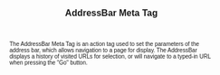 ﻿---
title: AddressBar Meta Tag
productversion: '1.4'
product: Enterprise Browser
layout: guide.html
subhead: PocketBrowser 3.x APIs
---

The AddressBar Meta Tag is an action tag used to set the parameters of the address bar, which allows navigation to a page for display. The AddressBar displays a history of visited URLs for selection, or will navigate to a typed-in URL when pressing the "Go" button.

<html>
  <head>
    <META http-equiv="Content-Type" content="text/html; charset=utf-8">
    <style>
					body
					{
					font-family:verdana,arial,helvetica;
					font-size:x-small;
					margin:20;
					}
					h1
					{
					font-family:verdana,arial,helvetica;
					font-size:medium;
					font-weight:bold;
					}
					th
					{
					font-family:verdana,arial,helvetica;
					font-size:x-small;
					font-weight:bold;
					text-align:left;
					background-color:#CCCCCC;
					}
					td
					{
					font-family:verdana,arial,helvetica;
					font-size:x-small;
					text-align:left;
					}
					.clsRef
					{
					font-family:verdana,arial,helvetica;
					font-size:small;
					color:#003399;
					font-weight:bold;
					text-align:left;
					}
					.clsSyntax
					{
					font-family:courier;
					font-size:x-small;
					text-align:left;
					background-color:#ffffff;
					}
					.clsSyntaxHeadings
					{
					font-family:verdana,arial,helvetica;
					font-size:x-small;
					font-weight:bold;
					text-align:left;
					color:#000066;
					background-color:#efeff7;
					border-bottom: #c8cdde 1px solid;
					}
					.clsSyntaxCells
					{
					font-family:verdana,arial,helvetica;
					font-size:x-small;
					text-align:left;
					background-color:#f7f7ff;
					border-bottom: #d5d5d3 1px solid;
					}
				</style>
    <title>AddressBar</title><script type="text/javascript" language="Javascript">
					
					function ToggleSpan(SpanId, ImgID)
					{
						var path = '../Resources/'
					//Toggle the span view on or off
					var Rollup = document.all.item(SpanId);
					var RollupImg = document.all.item(ImgID);
					var ToggleExpand = path + 'ToggleExpand.gif';
					var ToggleCollapse = path + 'ToggleCollapse.gif';
					Rollup.style.display = (Rollup.style.display=='none' ? 'block' : 'none');
					RollupImg.src = (Rollup.style.display=='none' ? ToggleExpand : ToggleCollapse);
					}

					function CopyTemplate(sControl)
					{
					//Copy the template values held in the appropriate textarea to clipboard
					if (window.clipboardData)
					{
					window.clipboardData.setData("Text", document.all.item(sControl).value);
					}
					return false;
					}
					
				</script></head>
  <body topmargin="0" leftmargin="0" marginheight="0" marginwidth="0" bgcolor="#ffffff" text="#000000">
    <table width="100%">
      <tr>
        <td valign="middle" width="95%">
          <h1>AddressBar META Tag</h1>
        </td>
        <td width="5%"><img valign="middle" id="imgSymbolLogo" alt="Symbol Inc" src="../Resources/Logo.gif"></td>
      </tr>
    </table>
    <hr size="1">
    <p>
					The 
					<b>AddressBar</b> META Tag is an action tag used to set the parameters of the address bar. The address bar is similar to the address bar provided by Internet Explorer and stores a history of visited URLs.  Press the 'Go' button or enter key to navigate to the typed URI.
		</p>
    <p class="clsRef"><nobr><span class="ToggleView" onclick="ToggleSpan('SyntaxSpan', 'imgSyntaxToggle')"><img align="absmiddle" id="imgSyntaxToggle" alt="Syntax Toggle" onmouseover="this.style.cursor='hand'" src="../Resources/ToggleCollapse.gif&#xA;						">
					Syntax
				</span></nobr></p>
    <div id="SyntaxSpan" style="display:block">
      <blockquote>
        <table class="clsSyntax" cellspacing="1" cellpadding="3" width="95%">
          <tr>
            <th class="clsSyntaxHeadings">AddressBar (META Tag) Syntax
						</th>
          </tr>
          <tr>
            <td class="clsSyntaxCells">
              <p>&lt;META HTTP-Equiv="AddressBar" content="[parameter]"&gt;</p>
            </td>
          </tr>
        </table>
      </blockquote><br></div>
    <p class="clsRef"><span class="ToggleView" onclick="ToggleSpan('ParametersWSpan', 'imgParametersWToggle')"><img align="absmiddle" id="imgParametersWToggle" alt="ParametersW Toggle" onmouseover="this.style.cursor='hand'" src="../Resources/ToggleCollapse.gif&#xA;					"></span>
			Parameters
		</p>
    <div id="ParametersWSpan" style="display:block">
      <blockquote>
				Items listed in this section indicate parameters, or attributes which can be set.
				<BR><BR><table class="clsSyntax" cellspacing="1" cellpadding="3" width="95%">
          <col width="20%">
          <col width="20%">
          <col width="38%">
          <col width="22%">
          <tr>
            <th class="clsSyntaxHeadings">Name</th>
            <th class="clsSyntaxHeadings">Possible Values</th>
            <th class="clsSyntaxHeadings">Description</th>
            <th class="clsSyntaxHeadings">
              <table cellspacing="0" cellpadding="0">
                <tr>
                  <td width="85%" class="clsSyntaxHeadings" style="border-bottom-style: none;">Default Value</td>
                </tr>
              </table>
            </th>
          </tr>
          <tr>
            <td valign="top" class="clsSyntaxCells"><b>Left:[Value]
													</b></td>
            <td valign="top" class="clsSyntaxCells">Positive number, representing pixels</td>
            <td valign="top" class="clsSyntaxCells">Sets the X position of the address bar.</td>
            <td valign="top" class="clsSyntaxCells">0</td>
          </tr>
          <tr>
            <td valign="top" class="clsSyntaxCells"><b>Top:[Value]
													</b></td>
            <td valign="top" class="clsSyntaxCells">Positive number, representing pixels</td>
            <td valign="top" class="clsSyntaxCells">Sets the Y position of the address bar.</td>
            <td valign="top" class="clsSyntaxCells">0</td>
          </tr>
          <tr>
            <td valign="top" class="clsSyntaxCells"><b>Width:[Value]
													</b></td>
            <td valign="top" class="clsSyntaxCells">Positive number, representing pixels</td>
            <td valign="top" class="clsSyntaxCells">Sets the width of the address bar.</td>
            <td valign="top" class="clsSyntaxCells">Most of the screen width</td>
          </tr>
          <tr>
            <td valign="top" class="clsSyntaxCells"><b>Visibility:[Value]
													</b></td>
            <td valign="top" class="clsSyntaxCells">Visible, Hidden</td>
            <td valign="top" class="clsSyntaxCells">Sets the visibility of the address bar</td>
            <td valign="top" class="clsSyntaxCells">Hidden</td>
          </tr>
        </table>
        <table cellspacing="1" cellpadding="3" width="95%">
          <col width="78%">
          <col width="8%">
          <col width="1%">
          <col width="5%">
          <col width="1%">
          <col width="5%">
          <col width="2%">
          <tr align="right">
            <td></td>
            <td valign="bottom" style="border-bottom-style: none;font-weight:normal;font-size:xx-small;"><nobr><b>Copy parameters template to clipboard:</b></nobr></td>
            <td></td>
            <td valign="bottom" style="border-bottom-style: none;font-weight:normal;font-size:xx-small;"><nobr><img id="imgCopyDefaultsW" alt="Copy META Tag template to clipboard" onclick="CopyTemplate('txtMETATemplateW')" onmouseover="this.style.cursor='hand'" src="../Resources/CopyDefaults.gif">
									META Tags
								</nobr></td>
            <td></td>
            <td valign="middle" style="border-bottom-style: none;font-weight:normal;font-size:xx-small;"><nobr><img id="imgCopyDefaultsW" alt="Copy Javascript template to clipboard" onclick="CopyTemplate('txtJavascriptTemplateW')" onmouseover="this.style.cursor='hand'" src="../Resources/CopyDefaults.gif">
									Javascript
								</nobr></td>
            <td></td>
          </tr>
        </table>
        <div style="display:none"><textarea id="txtMETATemplateW">&lt;!-- 
The AddressBar META Tag is an action tag used to set the parameters of the address bar. The address bar is similar to the address bar provided by Internet Explorer and stores a history of visited URLs. Press the 'Go' button or enter key to navigate to the typed URI.
--&gt;

&lt;!-- &lt;META HTTP-Equiv="AddressBar" Content="Left:[Value]"&gt; --&gt;      &lt;!-- Sets the X position of the address bar. --&gt;
&lt;!-- &lt;META HTTP-Equiv="AddressBar" Content="Top:[Value]"&gt; --&gt;      &lt;!-- Sets the Y position of the address bar. --&gt;
&lt;!-- &lt;META HTTP-Equiv="AddressBar" Content="Width:[Value]"&gt; --&gt;      &lt;!-- Sets the width of the address bar. --&gt;
&lt;!-- &lt;META HTTP-Equiv="AddressBar" Content="Visibility:[Value]"&gt; --&gt;      &lt;!-- Sets the visibility of the address bar --&gt;</textarea></div>
        <div style="display:none"><textarea id="txtJavascriptTemplateW">&lt;script&gt;
   /*
   The AddressBar META Tag is an action tag used to set the parameters of the address bar. The address bar is similar to the address bar provided by Internet Explorer and stores a history of visited URLs. Press the 'Go' button or enter key to navigate to the typed URI.
   */

   function doAddressBarInit()
   {
      var objGeneric = new ActiveXObject("PocketBrowser.Generic");

      //objGeneric.InvokeMETAFunction('AddressBar', 'Left:[Value]');      /* Sets the X position of the address bar. */
      //objGeneric.InvokeMETAFunction('AddressBar', 'Top:[Value]');      /* Sets the Y position of the address bar. */
      //objGeneric.InvokeMETAFunction('AddressBar', 'Width:[Value]');      /* Sets the width of the address bar. */
      //objGeneric.InvokeMETAFunction('AddressBar', 'Visibility:[Value]');      /* Sets the visibility of the address bar */

   }
&lt;/script&gt;</textarea></div>
      </blockquote><br></div>
    <p class="clsRef"><span class="ToggleView" onclick="ToggleSpan('ExamplesSpan', 'imgExamplesToggle')"><img align="absmiddle" id="imgExamplesToggle" alt="Examples Toggle" onmouseover="this.style.cursor='hand'" src="../Resources/ToggleCollapse.gif"></span>
			Examples
		</p>
    <div id="ExamplesSpan" style="display:block">
      <blockquote>
        <p>The following example shows the address bar, sets the left and top coordinates to 50, and the width to 100.</p>
        <table class="clsSyntax" cellspacing="1" cellpadding="3" width="95%">
          <tr>
            <td>
              <pre class="clsSyntaxCells">
&lt;META HTTP-Equiv="AddressBar" Content="visibility:visible"&gt;
&lt;META HTTP-Equiv="AddressBar" Content="left:50"&gt;
&lt;META HTTP-Equiv="AddressBar" Content="top:50"&gt;
&lt;META HTTP-Equiv="AddressBar" Content="width:100"&gt;
</pre>
            </td>
          </tr>
        </table>
        <table cellspacing="1" cellpadding="3" width="95%">
          <col width="85%">
          <col width="15%">
          <tr align="right">
            <td></td>
            <td valign="bottom" style="border-bottom-style: none;font-weight:normal;font-size:xx-small;"><nobr><img id="imgCopyDefaults" alt="Copy example to clipboard" onmouseover="this.style.cursor='hand'" src="../Resources/CopyDefaults.gif" onclick="CopyTemplate('ID0EIC');">
									Copy example to clipboard
								</nobr></td>
          </tr>
        </table>
        <div id="Examples" style="display:none"><textarea id="ID0EIC">&lt;!-- 
The following example shows the address bar, sets the left and top coordinates to 50, and the width to 100.
--&gt;

&lt;META HTTP-Equiv="AddressBar" Content="visibility:visible"&gt;
&lt;META HTTP-Equiv="AddressBar" Content="left:50"&gt;
&lt;META HTTP-Equiv="AddressBar" Content="top:50"&gt;
&lt;META HTTP-Equiv="AddressBar" Content="width:100"&gt;
</textarea></div>
        <p>The following example shows the address bar, sets the left and top coordinates to 0, and the width to 50.</p>
        <table class="clsSyntax" cellspacing="1" cellpadding="3" width="95%">
          <tr>
            <td>
              <pre class="clsSyntaxCells">
&lt;META HTTP-Equiv="AddressBar" Content="left:0; top:0; width:50"&gt;
</pre>
            </td>
          </tr>
        </table>
        <table cellspacing="1" cellpadding="3" width="95%">
          <col width="85%">
          <col width="15%">
          <tr align="right">
            <td></td>
            <td valign="bottom" style="border-bottom-style: none;font-weight:normal;font-size:xx-small;"><nobr><img id="imgCopyDefaults" alt="Copy example to clipboard" onmouseover="this.style.cursor='hand'" src="../Resources/CopyDefaults.gif" onclick="CopyTemplate('ID0EPC');">
									Copy example to clipboard
								</nobr></td>
          </tr>
        </table>
        <div id="Examples" style="display:none"><textarea id="ID0EPC">&lt;!-- 
The following example shows the address bar, sets the left and top coordinates to 0, and the width to 50.
--&gt;

&lt;META HTTP-Equiv="AddressBar" Content="left:0; top:0; width:50"&gt;
</textarea></div>
      </blockquote>
    </div>
    <p class="clsRef"><span class="ToggleView" onclick="ToggleSpan('RemarksSpan', 'imgRemarksToggle')"><img align="absmiddle" id="imgRemarksToggle" alt="Remarks Toggle" onmouseover="this.style.cursor='hand'" src="../Resources/ToggleCollapse.gif"></span>
			Remarks
		</p>
    <div id="RemarksSpan" style="display:block">
      <blockquote>
        <DIV class="clsRef">Default Positions</DIV>
        <DIV style="font-family:verdana,arial,helvetica;font-size:x-small;">By default this control will be placed a the top of the screen.  On Windows Mobile if the 'FullScreen' configuration setting is disabled the control will need to be moved, otherwise it will appear beneath the task bar.</DIV>
        <pre style="font-family:courier;font-size:small;"></pre>
        <DIV class="clsRef">Switching to Other Applications</DIV>
        <DIV style="font-family:verdana,arial,helvetica;font-size:x-small;">All controls are designed to be shown on top of PocketBrowser.  If you require to switch to an application other than PocketBrowser you should minimize PB to ensure the buttons do not remain shown.</DIV>
        <pre style="font-family:courier;font-size:small;"></pre>
        <DIV class="clsRef">Screen Orientation</DIV>
        <DIV style="font-family:verdana,arial,helvetica;font-size:x-small;">When the screen orientation changes, either using the ScreenOrientation tag or by rotating a device with hardware support, the command areas will automatically move and resize to fit the new layout. However the buttons themselves are not moved and in some cases this may result in them being off the screen or not in the expected position. If so they must be moved manually by detecting the ScreenOrientationEvent.</DIV>
        <pre style="font-family:courier;font-size:small;"></pre>
      </blockquote><br></div>
    <p class="clsRef"><span class="ToggleView" onclick="ToggleSpan('InfoSpan', 'imgInfoToggle')"><img align="absmiddle" id="imgInfoToggle" alt="Info Toggle" onmouseover="this.style.cursor='hand'" src="../Resources/ToggleCollapse.gif"></span>
			Additional Information
		</p>
    <div id="InfoSpan" style="display:block">
      <blockquote>
        <table>
          <tr>
            <th>Supported Platforms</th>
            <td>Windows CE, Windows Mobile</td>
          </tr>
          <tr>
            <th>Persistence</th>
            <td>This tag is persistent.</td>
          </tr>
          <tr>
            <th>Minimum Requirements</th>
            <td>None.</td>
          </tr>
        </table>
      </blockquote><br></div>
    <div id="DefaultParamsSpan" style="display:none">
      <pre><textarea id="DefaultParameters"></textarea></pre>
    </div>
    <p class="clsRef"><span class="ToggleView" onclick="ToggleSpan('AlsoSpan', 'imgAlsoToggle')"><img align="absmiddle" id="imgAlsoToggle" alt="Also Toggle" onmouseover="this.style.cursor='hand'" src="../Resources/ToggleCollapse.gif"></span>
			See Also
		</p>
    <div id="AlsoSpan" style="display:block">
      <BLOCKQUOTE><a href="GoButton.html&#xA;						">GoButton</a> <a href="StopButton.html&#xA;						">StopButton</a> <a href="BackButton.html&#xA;						">BackButton</a> <a href="SIPButton.html&#xA;						">SIPButton</a> <a href="ReloadButton.html&#xA;						">ReloadButton</a> </BLOCKQUOTE><br></div>
    <hr size="1">
    <div align="right">© 2016 Symbol Technologies, Inc. All rights reserved.</div>
  </body>
</html>